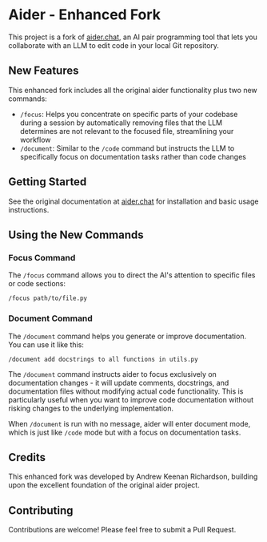 # Aider - Enhanced Fork

This project is a fork of [aider.chat](https://aider.chat/), an AI pair programming tool that lets you collaborate with an LLM to edit code in your local Git repository.

## New Features

This enhanced fork includes all the original aider functionality plus two new commands:

- `/focus`: Helps you concentrate on specific parts of your codebase during a session by automatically removing files that the LLM determines are not relevant to the focused file, streamlining your workflow
- `/document`: Similar to the `/code` command but instructs the LLM to specifically focus on documentation tasks rather than code changes

## Getting Started

See the original documentation at [aider.chat](https://aider.chat/) for installation and basic usage instructions.

## Using the New Commands

### Focus Command

The `/focus` command allows you to direct the AI's attention to specific files or code sections:

```
/focus path/to/file.py
```

### Document Command

The `/document` command helps you generate or improve documentation. You can use it like this:

```
/document add docstrings to all functions in utils.py
```

The `/document` command instructs aider to focus exclusively on documentation changes - it will update comments, docstrings, and documentation files without modifying actual code functionality. This is particularly useful when you want to improve code documentation without risking changes to the underlying implementation.

When `/document` is run with no message, aider will enter document mode, which is just like `/code` mode but with a focus on documentation tasks.

## Credits

This enhanced fork was developed by Andrew Keenan Richardson, building upon the excellent foundation of the original aider project.

## Contributing

Contributions are welcome! Please feel free to submit a Pull Request.
